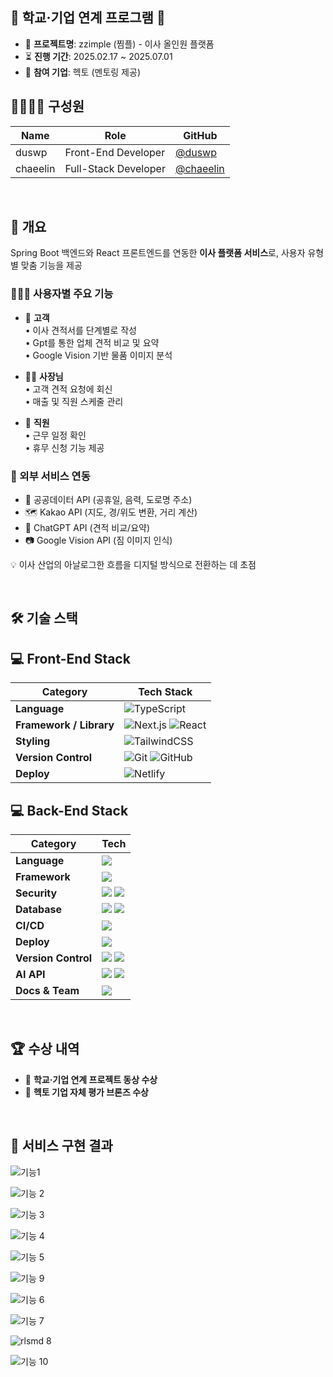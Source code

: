 ## 🏫 학교·기업 연계 프로그램 🏫  

- 🧾 **프로젝트명**: zzimple (찜플) - 이사 올인원 플랫폼 
- ⏳ **진행 기간**: 2025.02.17 ~ 2025.07.01  
- 🏢 **참여 기업**: 헥토 (멘토링 제공)

## 👨‍👩‍👧‍👦 구성원

| Name | Role | GitHub |
|------|------|--------|
| duswp | Front-End Developer | [@duswp](https://github.com/duswp) |
| chaeelin | Full-Stack Developer | [@chaeelin](https://github.com/chaeelin) |

<br>

## 📝 개요  

Spring Boot 백엔드와 React 프론트엔드를 연동한 **이사 플랫폼 서비스**로, 사용자 유형별 맞춤 기능을 제공

### 🧑‍🤝‍🧑 사용자별 주요 기능

- 👤 **고객**  
  • 이사 견적서를 단계별로 작성  
  • Gpt를 통한 업체 견적 비교 및 요약  
  • Google Vision 기반 물품 이미지 분석


- 👨‍💼 **사장님**  
  • 고객 견적 요청에 회신  
  • 매출 및 직원 스케줄 관리  

- 👷 **직원**  
  • 근무 일정 확인  
  • 휴무 신청 기능 제공  


### 🔗 외부 서비스 연동

- 📆 공공데이터 API (공휴일, 음력, 도로명 주소)  
- 🗺 Kakao API (지도, 경/위도 변환, 거리 계산)  
- 🧠 ChatGPT API (견적 비교/요약)  
- 📷 Google Vision API (짐 이미지 인식)

💡 이사 산업의 아날로그한 흐름을 디지털 방식으로 전환하는 데 초점

<br>  
                                                                                                                                                        
## 🛠 기술 스택

## 💻 Front-End Stack

| Category              | Tech Stack |
|-----------------------|------------|
| **Language**          | ![TypeScript](https://img.shields.io/badge/TypeScript-3178C6?style=flat-square&logo=typescript&logoColor=white) |
| **Framework / Library** | ![Next.js](https://img.shields.io/badge/Next.js-000000?style=flat-square&logo=nextdotjs&logoColor=white) ![React](https://img.shields.io/badge/React-61DAFB?style=flat-square&logo=react&logoColor=black) |
| **Styling**           | ![TailwindCSS](https://img.shields.io/badge/TailwindCSS-06B6D4?style=flat-square&logo=tailwindcss&logoColor=white) |
| **Version Control**   | ![Git](https://img.shields.io/badge/Git-F05032?style=flat-square&logo=git&logoColor=white) ![GitHub](https://img.shields.io/badge/GitHub-181717?style=flat-square&logo=github&logoColor=white) |
| **Deploy**            | ![Netlify](https://img.shields.io/badge/Netlify-00C7B7?style=flat-square&logo=netlify&logoColor=white) |

## 💻 Back-End Stack

| **Category**  | **Tech** |
|---------------|----------|
| **Language**  | <img src="https://img.shields.io/badge/Java-007396?style=flat-square&logo=java&logoColor=white"> |
| **Framework** | <img src="https://img.shields.io/badge/Spring-6DB33F?style=flat-square&logo=spring&logoColor=white"> |
| **Security**  | <img src="https://img.shields.io/badge/Spring%20Security-6DB33F?style=flat-square&logo=springsecurity&logoColor=white"> <img src="https://img.shields.io/badge/JWT-000000?style=flat-square&logo=jsonwebtokens&logoColor=white"> |
| **Database**  | <img src="https://img.shields.io/badge/MySQL-4479A1?style=flat-square&logo=mysql&logoColor=white"> <img src="https://img.shields.io/badge/Redis-DC382D?style=flat-square&logo=redis&logoColor=white"> |
| **CI/CD**     | <img src="https://img.shields.io/badge/GitHub%20Actions-2088FF?style=flat-square&logo=githubactions&logoColor=white"> |
| **Deploy**    | <img src="https://img.shields.io/badge/KT%20Cloud-000000?style=flat-square&logoColor=white"> |
| **Version Control** | <img src="https://img.shields.io/badge/Git-F05032?style=flat-square&logo=git&logoColor=white"> <img src="https://img.shields.io/badge/GitHub-181717?style=flat-square&logo=github&logoColor=white"> |
| **AI API**    | <img src="https://img.shields.io/badge/ChatGPT-00A67E?style=flat-square&logo=openai&logoColor=white"> <img src="https://img.shields.io/badge/Google%20Vision%20API-4285F4?style=flat-square&logo=googlecloud&logoColor=white"> |
| **Docs & Team** | <img src="https://img.shields.io/badge/Notion-000000?style=flat-square&logo=notion&logoColor=white"> |


<br>

## 🏆 수상 내역

- 🥉 **학교·기업 연계 프로젝트 동상 수상**  
- 🥉 **헥토 기업 자체 평가 브론즈 수상**

<br>
  
## 🚀 서비스 구현 결과
![기능1](https://github.com/user-attachments/assets/1b6ef3b8-58c2-4075-a057-136e8432cb96)

![기능 2](https://github.com/user-attachments/assets/aa12c930-9a84-484a-89a7-f07f2d043749)

![기능 3](https://github.com/user-attachments/assets/36131db8-1a09-4942-9ffa-f1c40867e991)

![기능 4](https://github.com/user-attachments/assets/cfbab371-a8c5-41b5-bd85-96820e6e54fa)

![기능 5](https://github.com/user-attachments/assets/1d3f325f-445a-4641-bf50-7f5e6c7b981e)

![기능 9](https://github.com/user-attachments/assets/47014e23-c2cf-4f9f-bdd0-67fa38c5938a)

![기능 6](https://github.com/user-attachments/assets/1c57e3c9-721d-48ae-b83a-3f1b1e092e0a)

![기능 7](https://github.com/user-attachments/assets/56fbe52d-186c-4e4e-8a63-7b91cdd5fe1c)

![rlsmd 8](https://github.com/user-attachments/assets/0e0776c6-7b63-4459-b8e6-043f7f2057c1)

![기능 10](https://github.com/user-attachments/assets/c04f040f-260e-40b5-a7a1-a227588f7887)

<br>
